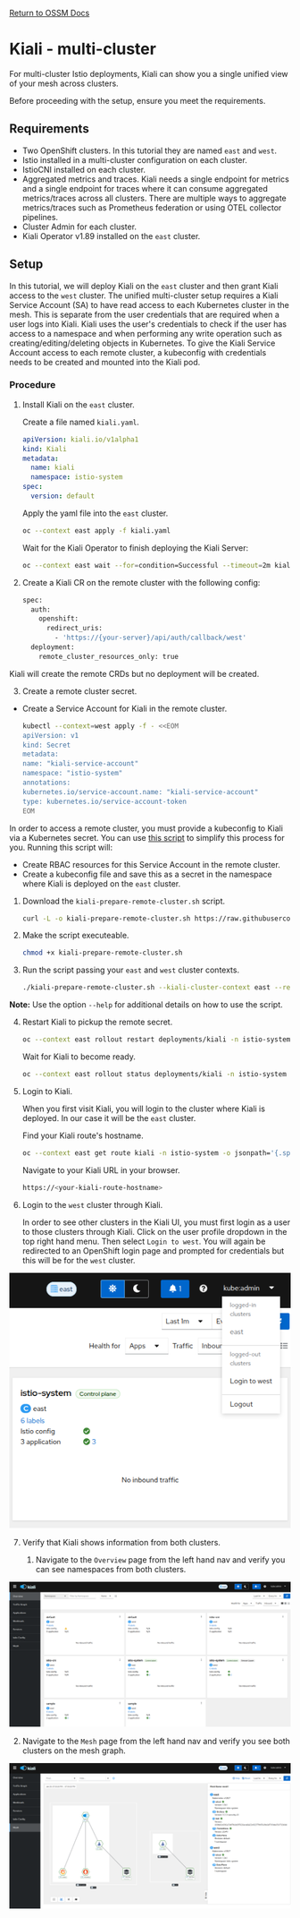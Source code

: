 [Return to OSSM Docs](../)

# Kiali - multi-cluster

For multi-cluster Istio deployments, Kiali can show you a single unified view of your mesh across clusters.

Before proceeding with the setup, ensure you meet the requirements.

## Requirements

- Two OpenShift clusters. In this tutorial they are named `east` and `west`.
- Istio installed in a multi-cluster configuration on each cluster.
- IstioCNI installed on each cluster.
- Aggregated metrics and traces. Kiali needs a single endpoint for metrics and a single endpoint for traces where it can consume aggregated metrics/traces across all clusters. There are multiple ways to aggregate metrics/traces such as Prometheus federation or using OTEL collector pipelines.
- Cluster Admin for each cluster.
- Kiali Operator v1.89 installed on the `east` cluster.

## Setup

In this tutorial, we will deploy Kiali on the `east` cluster and then grant Kiali access to the `west` cluster. The unified multi-cluster setup requires a Kiali Service Account (SA) to have read access to each Kubernetes cluster in the mesh. This is separate from the user credentials that are required when a user logs into Kiali. Kiali uses the user's credentials to check if the user has access to a namespace and when performing any write operation such as creating/editing/deleting objects in Kubernetes. To give the Kiali Service Account access to each remote cluster, a kubeconfig with credentials needs to be created and mounted into the Kiali pod.

### Procedure

1. Install Kiali on the `east` cluster.

   Create a file named `kiali.yaml`.

   ```yaml
   apiVersion: kiali.io/v1alpha1
   kind: Kiali
   metadata:
     name: kiali
     namespace: istio-system
   spec:
     version: default
   ```

   Apply the yaml file into the `east` cluster.

   ```sh
   oc --context east apply -f kiali.yaml
   ```

   Wait for the Kiali Operator to finish deploying the Kiali Server:

   ```sh
   oc --context east wait --for=condition=Successful --timeout=2m kialis/kiali -n istio-system
   ```

2. Create a Kiali CR on the remote cluster with the following config:

   ```sh
   spec:
     auth:
       openshift:
         redirect_uris:
           - 'https://{your-server}/api/auth/callback/west'
     deployment:
       remote_cluster_resources_only: true
   ```

Kiali will create the remote CRDs but no deployment will be created.

3. Create a remote cluster secret.

  - Create a Service Account for Kiali in the remote cluster.

    ```sh
    kubectl --context=west apply -f - <<EOM
    apiVersion: v1
    kind: Secret
    metadata:
    name: "kiali-service-account"
    namespace: "istio-system"
    annotations:
    kubernetes.io/service-account.name: "kiali-service-account"
    type: kubernetes.io/service-account-token
    EOM
    ```
    
   In order to access a remote cluster, you must provide a kubeconfig to Kiali via a Kubernetes secret. You can use [this script](https://raw.githubusercontent.com/kiali/kiali/master/hack/istio/multicluster/kiali-prepare-remote-cluster.sh) to simplify this process for you. Running this script will:

   - Create RBAC resources for this Service Account in the remote cluster.
   - Create a kubeconfig file and save this as a secret in the namespace where Kiali is deployed on the `east` cluster.

   1. Download the `kiali-prepare-remote-cluster.sh` script.

      ```sh
      curl -L -o kiali-prepare-remote-cluster.sh https://raw.githubusercontent.com/kiali/kiali/master/hack/istio/multicluster/kiali-prepare-remote-cluster.sh
      ```

   2. Make the script executeable.

      ```sh
      chmod +x kiali-prepare-remote-cluster.sh
      ```

   3. Run the script passing your `east` and `west` cluster contexts.

      ```sh
      ./kiali-prepare-remote-cluster.sh --kiali-cluster-context east --remote-cluster-context west --view-only false --kiali-resource-name kiali-service-account --remote-cluster-namespace istio-system --process-kiali-secret true --process-remote-resources false --remote-cluster-name west
      ```
   
   **Note:** Use the option `--help` for additional details on how to use the script.

4. Restart Kiali to pickup the remote secret.

   ```sh
   oc --context east rollout restart deployments/kiali -n istio-system
   ```

   Wait for Kiali to become ready.

   ```sh
   oc --context east rollout status deployments/kiali -n istio-system
   ```

5. Login to Kiali.

   When you first visit Kiali, you will login to the cluster where Kiali is deployed. In our case it will be the `east` cluster.

   Find your Kiali route's hostname.

   ```sh
   oc --context east get route kiali -n istio-system -o jsonpath='{.spec.host}'
   ```

   Navigate to your Kiali URL in your browser.

   ```sh
   https://<your-kiali-route-hostname>
   ```

6. Login to the `west` cluster through Kiali.

   In order to see other clusters in the Kiali UI, you must first login as a user to those clusters through Kiali. Click on the user profile dropdown in the top right hand menu. Then select `Login to west`. You will again be redirected to an OpenShift login page and prompted for credentials but this will be for the `west` cluster.

![Multicluster-login](kiali-multicluster-login.png "Kiali Multi Cluster Login")

7. Verify that Kiali shows information from both clusters.

   1. Navigate to the `Overview` page from the left hand nav and verify you can see namespaces from both clusters.

![Multicluster-kiali](kiali-multicluster.png "Kiali Multi Cluster Overview")

   2. Navigate to the `Mesh` page from the left hand nav and verify you see both clusters on the mesh graph.

![Multicluster-login](kiali-multicluster-mesh.png "Kiali Multi Cluster Mesh")